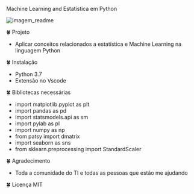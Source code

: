 Machine Learning and  Estatística em Python

![imagem_readme](https://user-images.githubusercontent.com/61422039/88608141-6d238d00-d057-11ea-9ac0-628edabe72fd.jpg)

🍀 Projeto

* Aplicar conceitos relacionados a estatística e Machine Learning na linguagem Python

🍀 Instalação

* Python 3.7
* Extensão no Vscode

🍀 Bibliotecas necessárias

* import matplotlib.pyplot as plt
* import pandas as pd
* import statsmodels.api as sm
* import pylab as pl
* import numpy as np
* from patsy import dmatrix 
* import seaborn as sns
* from sklearn.preprocessing import StandardScaler

🍀 Agradecimento

* Toda a comunidade do TI  e todas as pessoas que estão me ajudando

🍀 Licença MIT
